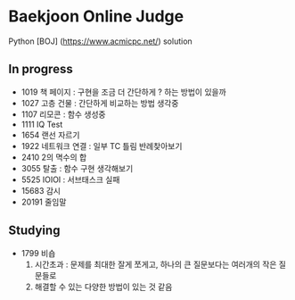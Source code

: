 # Baekjoon Online Judge

Python [BOJ] (https://www.acmicpc.net/) solution

## In progress
- 1019 책 페이지 : 구현을 조금 더 간단하게 ? 하는 방법이 있을까
- 1027 고층 건물 : 간단하게 비교하는 방법 생각중
- 1107 리모콘 : 함수 생성중
- 1111 IQ Test
- 1654 랜선 자르기
- 1922 네트워크 연결 : 일부 TC 틀림
    반례찾아보기
- 2410 2의 멱수의 합
- 3055 탈출 : 함수 구현 생각해보기
- 5525 IOIOI : 서브태스크 실패
- 15683 감시
- 20191 줄임말


## Studying
- 1799 비숍
    1. 시간초과 : 문제를 최대한 잘게 쪼게고, 하나의 큰 질문보다는 여러개의 작은 질문들로
    2. 해결할 수 있는 다양한 방법이 있는 것 같음